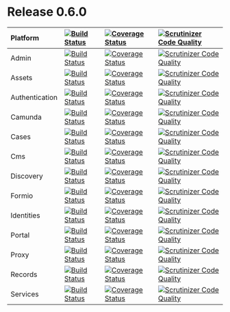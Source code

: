 # Release 0.6.0

| Platform | [![Build Status](https://travis-ci.org/DigitalState/Platform.svg?branch=0.6.0)](https://travis-ci.org/DigitalState/Platform) | [![Coverage Status](https://coveralls.io/repos/github/DigitalState/Platform/badge.svg?branch=0.6.0)](https://coveralls.io/github/DigitalState/Platform?branch=0.6.0) | [![Scrutinizer Code Quality](https://scrutinizer-ci.com/g/DigitalState/Platform/badges/quality-score.png?b=0.6.0)](https://scrutinizer-ci.com/g/DigitalState/Platform/?branch=0.6.0) |
| :-- | :-- | :-- | :-- |
| Admin | [![Build Status](https://travis-ci.org/DigitalState/Admin.svg?branch=0.6.0)](https://travis-ci.org/DigitalState/Admin) | [![Coverage Status](https://coveralls.io/repos/github/DigitalState/Admin/badge.svg?branch=0.6.0)](https://coveralls.io/github/DigitalState/Admin?branch=0.6.0) | [![Scrutinizer Code Quality](https://scrutinizer-ci.com/g/DigitalState/Admin/badges/quality-score.png?b=0.6.0)](https://scrutinizer-ci.com/g/DigitalState/Admin/?branch=0.6.0) |
| Assets | [![Build Status](https://travis-ci.org/DigitalState/Assets.svg?branch=0.6.0)](https://travis-ci.org/DigitalState/Assets) | [![Coverage Status](https://coveralls.io/repos/github/DigitalState/Assets/badge.svg?branch=0.6.0)](https://coveralls.io/github/DigitalState/Assets?branch=0.6.0) | [![Scrutinizer Code Quality](https://scrutinizer-ci.com/g/DigitalState/Assets/badges/quality-score.png?b=0.6.0)](https://scrutinizer-ci.com/g/DigitalState/Assets/?branch=0.6.0) |
| Authentication | [![Build Status](https://travis-ci.org/DigitalState/Authentication.svg?branch=0.6.0)](https://travis-ci.org/DigitalState/Authentication) | [![Coverage Status](https://coveralls.io/repos/github/DigitalState/Authentication/badge.svg?branch=0.6.0)](https://coveralls.io/github/DigitalState/Authentication?branch=0.6.0) | [![Scrutinizer Code Quality](https://scrutinizer-ci.com/g/DigitalState/Authentication/badges/quality-score.png?b=0.6.0)](https://scrutinizer-ci.com/g/DigitalState/Authentication/?branch=0.6.0) |
| Camunda | [![Build Status](https://travis-ci.org/DigitalState/Camunda.svg?branch=0.6.0)](https://travis-ci.org/DigitalState/Camunda) | [![Coverage Status](https://coveralls.io/repos/github/DigitalState/Camunda/badge.svg?branch=0.6.0)](https://coveralls.io/github/DigitalState/Camunda?branch=0.6.0) | [![Scrutinizer Code Quality](https://scrutinizer-ci.com/g/DigitalState/Camunda/badges/quality-score.png?b=0.6.0)](https://scrutinizer-ci.com/g/DigitalState/Camunda/?branch=0.6.0) |
| Cases | [![Build Status](https://travis-ci.org/DigitalState/Cases.svg?branch=0.6.0)](https://travis-ci.org/DigitalState/Cases) | [![Coverage Status](https://coveralls.io/repos/github/DigitalState/Cases/badge.svg?branch=0.6.0)](https://coveralls.io/github/DigitalState/Cases?branch=0.6.0) | [![Scrutinizer Code Quality](https://scrutinizer-ci.com/g/DigitalState/Cases/badges/quality-score.png?b=0.6.0)](https://scrutinizer-ci.com/g/DigitalState/Cases/?branch=0.6.0) |
| Cms | [![Build Status](https://travis-ci.org/DigitalState/Cms.svg?branch=0.6.0)](https://travis-ci.org/DigitalState/Cms) | [![Coverage Status](https://coveralls.io/repos/github/DigitalState/Cms/badge.svg?branch=0.6.0)](https://coveralls.io/github/DigitalState/Cms?branch=0.6.0) | [![Scrutinizer Code Quality](https://scrutinizer-ci.com/g/DigitalState/Cms/badges/quality-score.png?b=0.6.0)](https://scrutinizer-ci.com/g/DigitalState/Cms/?branch=0.6.0) |
| Discovery | [![Build Status](https://travis-ci.org/DigitalState/Discovery.svg?branch=0.6.0)](https://travis-ci.org/DigitalState/Discovery) | [![Coverage Status](https://coveralls.io/repos/github/DigitalState/Discovery/badge.svg?branch=0.6.0)](https://coveralls.io/github/DigitalState/Discovery?branch=0.6.0) | [![Scrutinizer Code Quality](https://scrutinizer-ci.com/g/DigitalState/Discovery/badges/quality-score.png?b=0.6.0)](https://scrutinizer-ci.com/g/DigitalState/Discovery/?branch=0.6.0) |
| Formio | [![Build Status](https://travis-ci.org/DigitalState/Formio.svg?branch=0.6.0)](https://travis-ci.org/DigitalState/Formio) | [![Coverage Status](https://coveralls.io/repos/github/DigitalState/Formio/badge.svg?branch=0.6.0)](https://coveralls.io/github/DigitalState/Formio?branch=0.6.0) | [![Scrutinizer Code Quality](https://scrutinizer-ci.com/g/DigitalState/Formio/badges/quality-score.png?b=0.6.0)](https://scrutinizer-ci.com/g/DigitalState/Formio/?branch=0.6.0) |
| Identities | [![Build Status](https://travis-ci.org/DigitalState/Identities.svg?branch=0.6.0)](https://travis-ci.org/DigitalState/Identities) | [![Coverage Status](https://coveralls.io/repos/github/DigitalState/Identities/badge.svg?branch=0.6.0)](https://coveralls.io/github/DigitalState/Identities?branch=0.6.0) | [![Scrutinizer Code Quality](https://scrutinizer-ci.com/g/DigitalState/Identities/badges/quality-score.png?b=0.6.0)](https://scrutinizer-ci.com/g/DigitalState/Identities/?branch=0.6.0) |
| Portal | [![Build Status](https://travis-ci.org/DigitalState/Portal.svg?branch=0.6.0)](https://travis-ci.org/DigitalState/Portal) | [![Coverage Status](https://coveralls.io/repos/github/DigitalState/Portal/badge.svg?branch=0.6.0)](https://coveralls.io/github/DigitalState/Portal?branch=0.6.0) | [![Scrutinizer Code Quality](https://scrutinizer-ci.com/g/DigitalState/Portal/badges/quality-score.png?b=0.6.0)](https://scrutinizer-ci.com/g/DigitalState/Portal/?branch=0.6.0) |
| Proxy | [![Build Status](https://travis-ci.org/DigitalState/Proxy.svg?branch=0.6.0)](https://travis-ci.org/DigitalState/Proxy) | [![Coverage Status](https://coveralls.io/repos/github/DigitalState/Proxy/badge.svg?branch=0.6.0)](https://coveralls.io/github/DigitalState/Proxy?branch=0.6.0) | [![Scrutinizer Code Quality](https://scrutinizer-ci.com/g/DigitalState/Proxy/badges/quality-score.png?b=0.6.0)](https://scrutinizer-ci.com/g/DigitalState/Proxy/?branch=0.6.0) |
| Records | [![Build Status](https://travis-ci.org/DigitalState/Records.svg?branch=0.6.0)](https://travis-ci.org/DigitalState/Records) | [![Coverage Status](https://coveralls.io/repos/github/DigitalState/Records/badge.svg?branch=0.6.0)](https://coveralls.io/github/DigitalState/Records?branch=0.6.0) | [![Scrutinizer Code Quality](https://scrutinizer-ci.com/g/DigitalState/Records/badges/quality-score.png?b=0.6.0)](https://scrutinizer-ci.com/g/DigitalState/Records/?branch=0.6.0) |
| Services | [![Build Status](https://travis-ci.org/DigitalState/Services.svg?branch=0.6.0)](https://travis-ci.org/DigitalState/Services) | [![Coverage Status](https://coveralls.io/repos/github/DigitalState/Services/badge.svg?branch=0.6.0)](https://coveralls.io/github/DigitalState/Services?branch=0.6.0) | [![Scrutinizer Code Quality](https://scrutinizer-ci.com/g/DigitalState/Services/badges/quality-score.png?b=0.6.0)](https://scrutinizer-ci.com/g/DigitalState/Services/?branch=0.6.0) |
